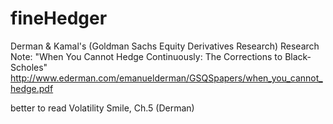 # fineHedger

Derman & Kamal's
(Goldman Sachs Equity Derivatives Research) Research Note: "When You Cannot Hedge Continuously: The Corrections to Black-Scholes"
    http://www.ederman.com/emanuelderman/GSQSpapers/when_you_cannot_hedge.pdf
    
better to read Volatility Smile, Ch.5 (Derman)
